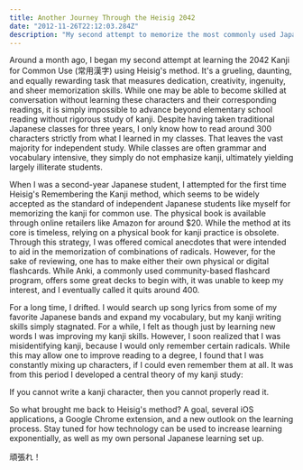 ```yaml
---
title: Another Journey Through the Heisig 2042 
date: "2012-11-26T22:12:03.284Z"
description: "My second attempt to memorize the most commonly used Japanese characters."
---
```


Around a month ago, I began my second attempt at learning the 2042 Kanji for Common Use (常用漢字) using Heisig's method. It's a grueling, daunting, and equally rewarding task that measures dedication, creativity, ingenuity, and sheer memorization skills. While one may be able to become skilled at conversation without learning these characters and their corresponding readings, it is simply impossible to advance beyond elementary school reading without rigorous study of kanji. Despite having taken traditional Japanese classes for three years, I only know how to read around 300 characters strictly from what I learned in my classes. That leaves the vast majority for independent study. While classes are often grammar and vocabulary intensive, they simply do not emphasize kanji, ultimately yielding largely illiterate students.

When I was a second-year Japanese student, I attempted for the first time Heisig's Remembering the Kanji method, which seems to be widely accepted as the standard of independent Japanese students like myself for memorizing the kanji for common use. The physical book is available through online retailers like Amazon for around $20. While the method at its core is timeless, relying on a physical book for kanji practice is obsolete. Through this strategy, I was offered comical anecdotes that were intended to aid in the memorization of combinations of radicals. However, for the sake of reviewing, one has to make either their own physical or digital flashcards. While Anki, a commonly used community-based flashcard program, offers some great decks to begin with, it was unable to keep my interest, and I eventually called it quits around 400.

For a long time, I drifted. I would search up song lyrics from some of my favorite Japanese bands and expand my vocabulary, but my kanji writing skills simply stagnated. For a while, I felt as though just by learning new words I was improving my kanji skills. However, I soon realized that I was misidentifying kanji, because I would only remember certain radicals. While this may allow one to improve reading to a degree, I found that I was constantly mixing up characters, if I could even remember them at all. It was from this period I developed a central theory of my kanji study:

If you cannot write a kanji character, then you cannot properly read it.

So what brought me back to Heisig's method? A goal, several iOS applications, a Google Chrome extension, and a new outlook on the learning process. Stay tuned for how technology can be used to increase learning exponentially, as well as my own personal Japanese learning set up.

頑張れ！